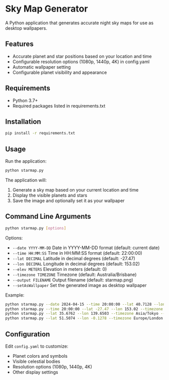 # Sky Map Generator

A Python application that generates accurate night sky maps for use as desktop wallpapers.

## Features

- Accurate planet and star positions based on your location and time
- Configurable resolution options (1080p, 1440p, 4K) in config.yaml
- Automatic wallpaper setting
- Configurable planet visibility and appearance

## Requirements

- Python 3.7+
- Required packages listed in requirements.txt

## Installation

```bash
pip install -r requirements.txt
```

## Usage

Run the application:
```bash
python starmap.py
```

The application will:
1. Generate a sky map based on your current location and time
2. Display the visible planets and stars
3. Save the image and optionally set it as your wallpaper

## Command Line Arguments

```bash
python starmap.py [options]
```

Options:
- `--date YYYY-MM-DD`     Date in YYYY-MM-DD format (default: current date)
- `--time HH:MM:SS`       Time in HH:MM:SS format (default: 22:00:00)
- `--lat DECIMAL`         Latitude in decimal degrees (default: -27.47)
- `--lon DECIMAL`         Longitude in decimal degrees (default: 153.02)
- `--elev METERS`         Elevation in meters (default: 0)
- `--timezone TIMEZONE`   Timezone (default: Australia/Brisbane)
- `--output FILENAME`     Output filename (default: starmap.png)
- `--setAsWallpaper`      Set the generated image as desktop wallpaper

Example:
```bash
python starmap.py --date 2024-04-15 --time 20:00:00 --lat 40.7128 --lon -74.0060 --timezone America/New_York --setAsWallpaper
python starmap.py --time 20:00:00 --lat -27.47 --lon 153.02 --timezone Australia/Brisbane --setAsWallpaper
python starmap.py --lat 35.6762 --lon 139.6503 --timezone Asia/Tokyo --output tokyo_stars.png
python starmap.py --lat 51.5074 --lon -0.1278 --timezone Europe/London --date 2024-12-21 --time 23:00:00

```

## Configuration

Edit `config.yaml` to customize:
- Planet colors and symbols
- Visible celestial bodies
- Resolution options (1080p, 1440p, 4K)
- Other display settings 